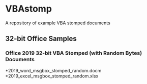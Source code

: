 # VBAstomp
A repository of example VBA stomped documents

## 32-bit Office Samples

### Office 2019 32-bit VBA Stomped (with Random Bytes) Documents
*2019_word_msgbox_stomped_random.docm
*2019_excel_msgbox_stomped_random.xlsx
